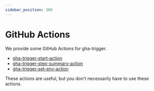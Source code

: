 ```yaml
---
sidebar_position: 300
---
```


# GitHub Actions

We provide some GitHub Actions for gha-trigger.

- [gha-trigger-start-action](https://github.com/suzuki-shunsuke/gha-trigger-start-action)
- [gha-trigger-step-summary-action](https://github.com/suzuki-shunsuke/gha-trigger-step-summary-action)
- [gha-trigger-set-env-action](https://github.com/suzuki-shunsuke/gha-trigger-set-env-action)

These actions are useful, but you don't necessarily have to use these actions.
